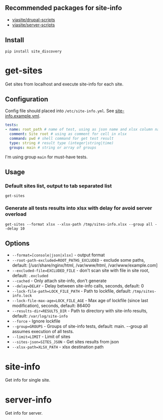 ## Recommended packages for site-info
- [viasite/drupal-scripts](https://github.com/viasite/drupal-scripts)
- [viasite/server-scripts](https://github.com/viasite/server-scripts)

## Install
```
pip install site_discovery
```

# get-sites
Get sites from localhost and execute site-info for each site.

## Configuration
Config file should placed into `/etc/site-info.yml`. See [site-info.example.yml](site-info.example.yml).
``` yaml
tests:
- name: root_path # name of test, using as json name and xlsx column name
  comment: Site root # using as comment for cell in xlsx
  command: pwd # shell command for get test result
  type: string # result type (integer|string|time)
  groups: main # string or array of groups
```

I'm using group `main` for must-have tests.


## Usage
### Default sites list, output to tab separated list
```
get-sites
```

### Generate all tests results into xlsx with delay for avoid server overload
```
get-sites --format xlsx --xlsx-path /tmp/sites-info.xlsx --group all --delay 10
```

## Options
- `--format=[console|json|xlsx]` - output format
- `--root-path-excluded=ROOT_PATHS_EXCLUDED` - exclude some paths, default: [/usr/share/nginx/html, /var/www/html, /var/www/example.com]
- `--excluded-file=EXCLUDED_FILE` - don't scan site with file in site root, default: `.excluded`
- `--cached` - Only attach site-info, don't generate
- `--delay=DELAY` - Delay between site-info calls, seconds, default: 0
- `--lock-file-path=LOCK_FILE_PATH` - Path to lockfile, default: `/tmp/sites-info.lock`
- `--lock-file-max-age=LOCK_FILE_AGE` - Max age of lockfile (since last modification), seconds, default: 86400
- `--results-dir=RESULTS_DIR` - Path to directory with site-info results, default: `/var/log/site-info`
- `--force` - Ignore lockfile
- `--group=GROUPS` - Groups of site-info tests, default: main. --group all assumes execution of all tests.
- `--limit=LIMIT` - Limit of sites
- `--sites-json=SITES_JSON` - Get sites results from json
- `--xlsx-path=XLSX_PATH` - xlsx destination path


# site-info
Get info for single site.

# server-info
Get info for server.
